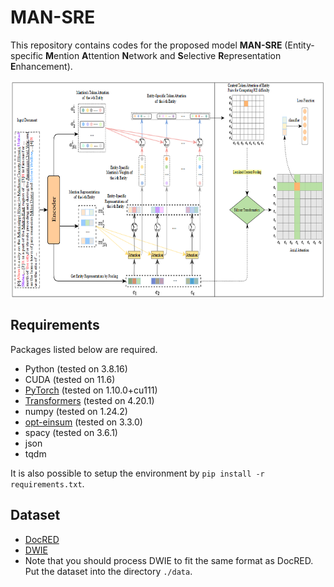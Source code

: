 # MAN-SRE

This repository contains codes for the proposed model **MAN-SRE** (Entity-specific **M**ention **A**ttention **N**etwork and **S**elective **R**epresentation **E**nhancement).
<div  align="center">  
<img src="./MAN-SRE.png" width = "600" height = "350" align=center />
</div>  

## Requirements

Packages listed below are required.

- Python (tested on 3.8.16)
- CUDA (tested on 11.6)
- [PyTorch](http://pytorch.org/) (tested on 1.10.0+cu111)
- [Transformers](https://github.com/huggingface/transformers) (tested on 4.20.1)
- numpy (tested on 1.24.2)
- [opt-einsum](https://github.com/dgasmith/opt_einsum) (tested on 3.3.0)
- spacy (tested on 3.6.1)
- json
- tqdm

It is also possible to setup the environment by `pip install -r requirements.txt`.

## Dataset
* [DocRED](https://github.com/thunlp/DocRED)
* [DWIE](https://github.com/klimzaporojets/DWIE)
* Note that you should process DWIE to fit the same format as DocRED. Put the dataset into the directory `./data`.

 



